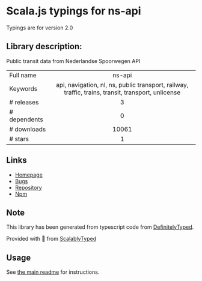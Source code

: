 
# Scala.js typings for ns-api

Typings are for version 2.0

## Library description:
Public transit data from Nederlandse Spoorwegen API

|                    |                 |
| ------------------ | :-------------: |
| Full name          | ns-api |
| Keywords           | api, navigation, nl, ns, public transport, railway, traffic, trains, transit, transport, unlicense |
| # releases         | 3 |
| # dependents       | 0 |
| # downloads        | 10061 |
| # stars            | 1 |

## Links
- [Homepage](https://github.com/fvdm/nodejs-ns-api#readme)
- [Bugs](https://github.com/fvdm/nodejs-ns-api/issues)
- [Repository](https://github.com/fvdm/nodejs-ns-api)
- [Npm](https://www.npmjs.com/package/ns-api)
    


## Note
This library has been generated from typescript code from [DefinitelyTyped](https://definitelytyped.org).

Provided with :purple_heart: from [ScalablyTyped](https://github.com/oyvindberg/ScalablyTyped)

## Usage
See [the main readme](../../readme.md) for instructions.


